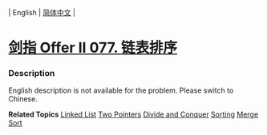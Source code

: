 | English | [简体中文](README.md) |

# [剑指 Offer II 077. 链表排序](https://leetcode.cn/problems/7WHec2)
 ### Description
<p>English description is not available for the problem. Please switch to Chinese.</p>

**Related Topics**  [Linked List](https://leetcode.cn/tag/linked-list) [Two Pointers](https://leetcode.cn/tag/two-pointers) [Divide and Conquer](https://leetcode.cn/tag/divide-and-conquer) [Sorting](https://leetcode.cn/tag/sorting) [Merge Sort](https://leetcode.cn/tag/merge-sort) 